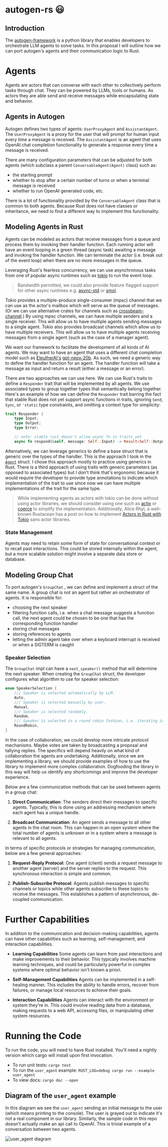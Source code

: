 # autogen-rs 😃

## Introduction

The [autogen-framework](https://github.com/microsoft/autogen) is a python library that enables developers to orchestrate LLM agents to solve tasks. In this proposal I will outline how we can port autogen's agents and their communication logic to Rust.

# Agents
Agents are actors that can converse with each other to collectively perform tasks through chat. They can be powered by LLMs, tools or humans. As actors they are able send and receive messages while encapsulating state and behavior.
## Agents in Autogen

Autogen defines two types of agents: `UserProxyAgent` and `AssistantAgent`. The `UserProxyAgent` is a proxy for the user that will prompt for human input every time a message is received. The `AssistantAgent` is an agent that uses OpenAI chat completion functionality to generate a response every time a message is received. 

There are many configuration parameters that can be adjusted for both agents (which subclass a parent `ConversableAgent(Agent)` class) such as:
- the starting prompt
- whether to stop after a certain number of turns or when a terminal message is received
- whether to run OpenAI generated code, etc.

There is a lot of functionality provided by the `ConversableAgent` class that is common to both agents. Because Rust does not have classes or inheritance, we need to find a different way to implement this functionality.

## Modeling Agents in Rust

Agents can be modeled as actors that receive messages from a queue and process them by invoking their handler function. Each running actor will have an event looping in a green thread (async task) awaiting a message and invoking the handler function. We can terminate the actor (i.e. break out of the event loop) when there are no more messages in the queue.

Leveraging Rust's fearless concurrency, we can use asynchronous tasks from one of popular async runtimes such as [tokio](https://tokio.rs/) to run the event loop. 
> Bandwidth permitted, we could also provide feature flagged support for other async runtimes e.g. [async-std](https://async.rs/) or [smol](https://github.com/smol-rs/smol).

Tokio provides a multiple-produce single-consumer (mpsc) channel that we can use as the actor's mailbox which will serve as the queue of messages. (Or we can use alternative crates for channels such as [crossbeam-channel](https://github.com/crossbeam-rs/crossbeam).) By using mpsc channels, we can have multiple senders and a single receiver. This will allow us to have multiple agents sending messages to a single agent. Tokio also provides broadcast channels which allow us to have multiple receivers. This will allow us to have multiple agents receiving messages from a single agent (such as the case of a manager agent).

We want our framework to facilitate the development of all kinds of AI agents. We may want to have an agent that uses a different chat completion model such as [EleutherAI's](https://www.eleuther.ai/about) [gpt-neox-20b](https://huggingface.co/EleutherAI/gpt-neox-20b). As such, we need a generic way to define the handler function for an agent. The handler function will take a message as input and return a result (either a message or an error). 

There are two approaches we can use here. We can use Rust's traits to define a `Responder` trait that will be implemented by all agents. We use associated types to group together types that semantically belong together. Here's an example of how we can define the `Responder` trait barring the fact that stable Rust does not yet support async functions in traits, ignoring `Send`, `Sync`, or `'static` type constraints, and omitting a context type for simplicity:

```rust
trait Responder {
    type Input;
    type Output;
    type Error;

    // note: stable rust doesn't allow async fn in traits yet
    async fn respond(&self, message: Self::Input) -> Result<Self::Output, Self::Error>;
```

Alternatively, we can leverage generics to define a base struct that is generic over the types of the handler. This is the approach I took in the [`Agent`](src/agent/mod.rs) struct. I chose this approach mostly to practice using generics in Rust. There is a third approach of using traits with generic parameters (as opposed to associated types) but I don't think that's ergonomic because it would require the developer to provide type annotations to indicate which implementation of the trait to use since now we can have multiple implementations of the trait for the same type.

> While implementing agents as actors with tokio can be done without using actor libraries, we should consider using one such as [actix](https://actix.rs/docs/actix/actor) or [coerce](https://docs.rs/coerce/latest/coerce/index.html) to simplify the implementation. Additionally, Alice Rhyl, a well-known Rustacean has a post on how to implement [Actors in Rust with Tokio](https://ryhl.io/blog/actors-with-tokio/) sans actor libraries.

### State Management
Agents may need to retain some form of state for conversational context or to recall past interactions. This could be stored internally within the agent, but a more scalable solution might involve a separate data store or database.

## Modeling Group Chat

To port autogen's `GroupChat` , we can define and implement a struct of the same name. A group chat is not an agent but rather an orchestrator of agents. It is responsible for:

- choosing the next speaker
- filtering function calls, i.e. when a chat message suggests a function call, the next agent could be chosen to be one that has the corresponding function handler
- storing chat messages
- storing references to agents
- letting the admin agent take over when a keyboard interrupt is received or when a SIGTERM is caught
  
### Speaker Selection

The `GroupChat` impl can have a `next_speaker()` method that will determine the next speaker. When creating the `GroupChat` struct, the developer configures what algorithm to use for speaker selection:
```rust
enum SpeakerSelection {
    /// Speaker is selected automatically by LLM.
    Auto,
    /// Speaker is selected manually by user.
    Manual,
    /// Speaker is selected randomly.
    Random,
    /// Speaker is selected in a round robin fashion, i.e. iterating in the same order in a loop.
    RoundRobin,
}
```

In the case of collaboration, we could develop more intricate protocol mechanisms. Maybe votes are taken by broadcasting a proposal and tallying replies. The specifics will depend heavily on what kind of collaboration the agents are undertaking. Additionally, since we are implementing a library, we should provide examples of how to use the library to implement more complex collaboration. Dogfooding the library in this way will help us identify any shortcomings and improve the developer experience.

Below are a few communication methods that can be used between agents in a group chat:

1. **Direct Communication**: The senders direct their messages to specific agents. Typically, this is done using an addressing mechanism where each agent has a unique handle.

2. **Broadcast Communication**: An agent sends a message to all other agents in the chat room. This can happen in an open system where the total number of agents is unknown or in a system where a message is relevant to all agents.

In terms of specific protocols or strategies for managing communication, below are a few general approaches:

1. **Request-Reply Protocol**: One agent (client) sends a request message to another agent (server) and the server replies to the request. This synchronous interaction is simple and common.

2. **Publish-Subscribe Protocol**: Agents publish messages to specific channels or topics while other agents subscribe to these topics to receive the messages. This establishes a pattern of asynchronous, de-coupled communication.


# Further Capabilities

In addition to the communication and decision-making capabilities, agents can have other capabilities such as learning, self-management, and interaction capabilities.

-  **Learning Capabilities** Some agents can learn from past interactions and make improvements to their behavior. This typically involves machine learning techniques, and could be particularly powerful in complex systems where optimal behavior isn't known a priori.

- **Self-Management Capabilities** Agents can be implemented in a self-healing manner. This includes the ability to handle errors, recover from failures, or manage local resources to achieve their goals.

- **Interaction Capabilities** Agents can interact with the environment or system they're in. This could involve reading data from a database, making requests to a web API, accessing files, or manipulating other system resources. 

# Running the Code

To run the code, you will need to have Rust installed. You'll need a nightly version which cargo will install upon first invocation.

- To run unit tests: `cargo test`
- To run the `user_agent` example: `RUST_LOG=debug cargo run --example user_agent`
- To view docs: `cargo doc --open`

## Diagram of the `user_agent` example

In this diagram we see the `user_agent` sending an initial message to the user (which means printing to the console). The user is grayed out to indicate it's not a real component in our library. Similarly, the sample code in this repo doesn't actually make an api call to OpenAI. This is trivial example of a conversation between two agents.

![user_agent diagram](./diagram.svg)


